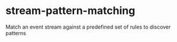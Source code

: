 # stream-pattern-matching
Match an event stream against a predefined set of rules to discover patterns

